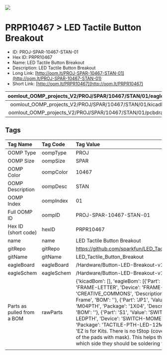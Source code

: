 


  
![][im]
# PRPR10467 > LED Tactile Button Breakout

- ID: PROJ-SPAR-10467-STAN-01
- Hex ID: PRPR10467
- Name: LED Tactile Button Breakout
- Description: LED Tactile Button Breakout
- Long Link: [http://oom.lt/PROJ-SPAR-10467-STAN-01](http://oom.lt/PROJ-SPAR-10467-STAN-01)
- Short Link: [http://oom.lt/PRPR10467](http://oom.lt/PRPR10467)
  

|oomlout_OOMP_projects_V2/PROJ/SPAR/10467/STAN/01/eagleImage.png|oomlout_OOMP_projects_V2/PROJ/SPAR/10467/STAN/01/eagleSchemImage.png|oomlout_OOMP_projects_V2/PROJ/SPAR/10467/STAN/01/kicadPcb3dFront.png|oomlout_OOMP_projects_V2/PROJ/SPAR/10467/STAN/01/kicadPcb3dBack.png|
| :---: | :---: | :---: | :---: |
|oomlout_OOMP_projects_V2/PROJ/SPAR/10467/STAN/01/kicadPcb3d.png|oomlout_OOMP_projects_V2/PROJ/SPAR/10467/STAN/01/bomBack.png|oomlout_OOMP_projects_V2/PROJ/SPAR/10467/STAN/01/bomFront.png|oomlout_OOMP_projects_V2/PROJ/SPAR/10467/STAN/01/pcbdraw.svg|
|oomlout_OOMP_projects_V2/PROJ/SPAR/10467/STAN/01/pcbdrawBack.svg||||

## Tags
  

|Tag Name|Tag Code|Tag Value|
| :--- | :--- | :--- |
|OOMP Type|oompType|PROJ|
|OOMP Size|oompSize|SPAR|
|OOMP Color|oompColor|10467|
|OOMP Description|oompDesc|STAN|
|OOMP Index|oompIndex|01|
|Full OOMP ID|oompID|PROJ-SPAR-10467-STAN-01|
|Hex ID (short code)|hexID|PRPR10467|
|name|name|LED Tactile Button Breakout|
|gitRepo|gitRepo|https://github.com/sparkfun/LED_Tactile_Button_Breakout|
|gitName|gitName|LED_Tactile_Button_Breakout|
|eagleBoard|eagleBoard|/Hardware/Button-LED-Breakout-v10.brd|
|eagleSchem|eagleSchem|/Hardware/Button-LED-Breakout-v10.sch|
|Parts as pulled from a BOM|rawParts|{'kicadBom': [], 'eagleBom': [{'Part': 'FRAME1', 'Value': 'FRAME-LETTER', 'Device': 'FRAME-LETTER', 'Package': 'CREATIVE_COMMONS', 'Description': 'Schematic Frame', 'BOM': ''}, {'Part': 'JP1', 'Value': '', 'Device': 'M04PTH', 'Package': '1X04', 'Description': 'Header 4', 'BOM': ''}, {'Part': 'S1', 'Value': 'SWITCH-MOMENTARY-LEDPTH', 'Device': 'SWITCH-MOMENTARY-LEDPTH', 'Package': 'TACTILE-PTH-LED-12MM', 'Description': 'EZ is for Kits. There is no tStop (covering up the top side of the pads with mask). This helps the beginner see which side they should be soldering too.', 'BOM': ''}]}|
||||



[im]: PROJ/SPAR/10467/STAN/01/kicadPcb3d_450.png
